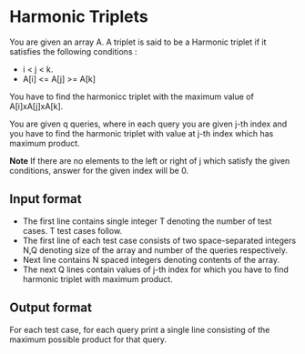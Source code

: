 # Harmonic Triplets

You are given an array A. A triplet is said to be a Harmonic triplet if it satisfies the following conditions :

- i < j < k.
- A[i] <= A[j] >= A[k]

You have to find the harmonicc triplet with the maximum value of A[i]xA[j]xA[k].

You are given q queries, where in each query you are given j-th index and you have to find the harmonic triplet with value at j-th index which has maximum product.

**Note** If there are no elements to the left or right of j which satisfy the given conditions, answer for the given index will be 0.

## Input format

- The first line contains single integer T denoting the number of test cases. T test cases follow.
- The first line of each test case consists of two space-separated integers N,Q denoting size of the array and number of the queries respectively.
- Next line contains N spaced integers denoting contents of the array.
- The next Q lines contain values of j-th index for which you have to find harmonic triplet with maximum product.

## Output format

For each test case, for each query print a single line consisting of the maximum possible product for that query.
